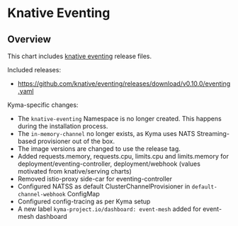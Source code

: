 # Knative Eventing

## Overview

This chart includes [knative eventing](https://github.com/knative/docs/tree/master/docs/eventing) release files.

Included releases:
 * https://github.com/knative/eventing/releases/download/v0.10.0/eventing.yaml

Kyma-specific changes:
 * The `knative-eventing` Namespace is no longer created. This happens during the installation process.
 * The `in-memory-channel` no longer exists, as Kyma uses NATS Streaming-based provisioner out of the box.
 * The image versions are changed to use the release tag.
 * Added requests.memory, requests.cpu, limits.cpu and limits.memory for deployment/eventing-controller, deployment/webhook (values motivated from knative/serving charts)
 * Removed istio-proxy side-car for eventing-controller
 * Configured NATSS as default ClusterChannelProvisioner in `default-channel-webhook` ConfigMap
 * Configured config-tracing as per Kyma setup
 * A new label `kyma-project.io/dashboard: event-mesh` added for event-mesh dashboard